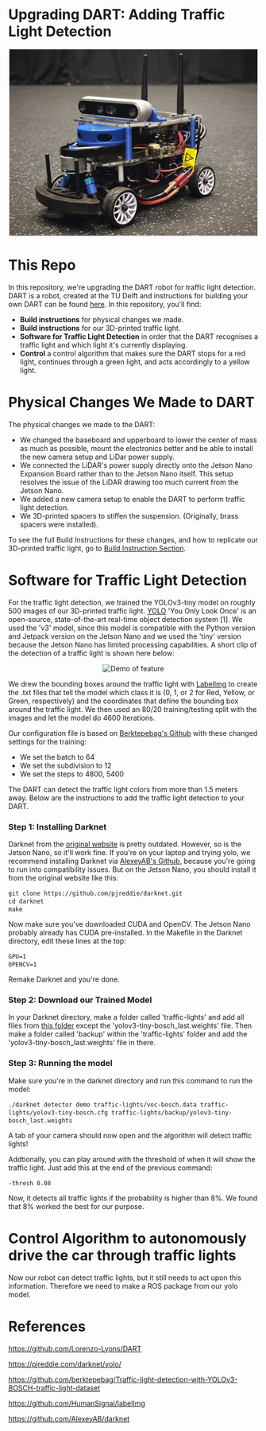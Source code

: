 # Upgrading DART: Adding Traffic Light Detection

<p align="center">
  <img src="images/Complete_DART2.0.jpg" width="500">
</p>

# This Repo
In this repository, we're upgrading the DART robot for traffic light detection. DART is a robot, created at the TU Delft and instructions for building your own DART can be found [here](https://github.com/Lorenzo-Lyons/DART). In this repository, you'll find:
+ <b>Build instructions</b> for physical changes we made.
+ <b>Build instructions</b> for our 3D-printed traffic light.
+ <b>Software for Traffic Light Detection</b> in order that the DART recognises a traffic light and which light it's currently displaying.
+ <b>Control</b> a control algorithm that makes sure the DART stops for a red light, continues through a green light, and acts accordingly to a yellow light.

# Physical Changes We Made to DART
The physical changes we made to the DART:
+ We changed the baseboard and upperboard to lower the center of mass as much as possible, mount the electronics better and be able to install the new camera setup and LiDar power supply.
+ We connected the LiDAR's power supply directly onto the Jetson Nano Expansion Board rather than to the Jetson Nano itself. This setup resolves the issue of the LiDAR drawing too much current from the Jetson Nano.
+ We added a new camera setup to enable the DART to perform traffic light detection.
+ We 3D-printed spacers to stiffen the suspension. (Originally, brass spacers were installed).

To see the full Build Instructions for these changes, and how to replicate our 3D-printed traffic light, go to [Build Instruction Section](https://github.com/Semthart28/DART-5/tree/main/Build%20Instructions).

# Software for Traffic Light Detection
For the traffic light detection, we trained the YOLOv3-tiny model on roughly 500 images of our 3D-printed traffic light. [YOLO](https://pjreddie.com/darknet/yolo/) 'You Only Look Once' is  an open-source, state-of-the-art real-time object detection system [1]. We used the 'v3' model, since this model is compatible with the Python version and Jetpack version on the Jetson Nano and we used the 'tiny' version because the Jetson Nano has limited processing capabilities. A short clip of the detection of a traffic light is shown here below:

<p align="center">
  <img src="media/videov3.gif" alt="Demo of feature" />
</p>

We drew the bounding boxes around the traffic light with [LabelImg](https://github.com/HumanSignal/labelImg) to create the .txt files that tell the model which class it is (0, 1, or 2 for Red, Yellow, or Green, respectively) and the coordinates that define the bounding box around the traffic light. We then used an 80/20 training/testing split with the images and let the model do 4600 iterations.

Our configuration file is based on [Berktepebag's Github](https://github.com/berktepebag/Traffic-light-detection-with-YOLOv3-BOSCH-traffic-light-dataset) with these changed settings for the training:
+ We set the batch to 64
+ We set the subdivision to 12
+ We set the steps to 4800, 5400

The DART can detect the traffic light colors from more than 1.5 meters away. Below are the instructions to add the traffic light detection to your DART.

### Step 1: Installing Darknet
Darknet from the [original website](https://pjreddie.com/darknet/) is pretty outdated. However, so is the Jetson Nano, so it'll work fine. If you're on your laptop and trying yolo, we recommend installing Darknet via [AlexeyAB's Github](https://github.com/AlexeyAB/darknet), because you're going to run into compatibility issues. But on the Jetson Nano, you should install it from the original website like this:
```
git clone https://github.com/pjreddie/darknet.git
cd darknet
make
```
Now make sure you've downloaded CUDA and OpenCV. The Jetson Nano probably already has CUDA pre-installed. In the Makefile in the Darknet directory, edit these lines at the top:
```
GPU=1
OPENCV=1
```
Remake Darknet and you're done.

### Step 2: Download our Trained Model
In your Darknet directory, make a folder called 'traffic-lights' and add all files from [this folder](https://github.com/Semthart28/DART-5/tree/main/Trained-YOLO-model) except the 'yolov3-tiny-bosch_last.weights' file. Then make a folder called 'backup' within the 'traffic-lights' folder and add the 'yolov3-tiny-bosch_last.weights' file in there.

### Step 3: Running the model
Make sure you're in the darknet directory and run this command to run the model:
```
./darknet detector demo traffic-lights/voc-bosch.data traffic-lights/yolov3-tiny-bosch.cfg traffic-lights/backup/yolov3-tiny-bosch_last.weights
```
A tab of your camera should now open and the algorithm will detect traffic lights!

Addtionally, you can play around with the threshold of when it will show the traffic light. Just add this at the end of the previous command:

```
-thresh 0.08
```

Now, it detects all traffic lights if the probability is higher than 8%. We found that 8% worked the best for our purpose.

# Control Algorithm to autonomously drive the car through traffic lights
Now our robot can detect traffic lights, but it still needs to act upon this information. Therefore we need to make a ROS package from our yolo model. 


# References
https://github.com/Lorenzo-Lyons/DART

https://pjreddie.com/darknet/yolo/

https://github.com/berktepebag/Traffic-light-detection-with-YOLOv3-BOSCH-traffic-light-dataset

https://github.com/HumanSignal/labelImg

https://github.com/AlexeyAB/darknet
